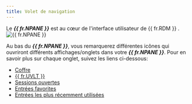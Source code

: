 ```yaml
---
title: Volet de navigation
---
```

Le ***{{ fr.NPANE }}*** est au cœur de l'interface utilisateur de {{ fr.RDM }} .  
![{{ fr.NPANE }}](https://webdevolutions.azureedge.net/docs/fr/rdm/mac/clip4409.png) 

Au bas du ***{{ fr.NPANE }}***, vous remarquerez différentes icônes qui ouvriront différents affichages/onglets dans votre ***{{ fr.NPANE }}***. Pour en savoir plus sur chaque onglet, suivez les liens ci-dessous:  

* [Coffre](/fr/rdm/mac/commands/view/vaults/) 
* [{{ fr.UVLT }}](/fr/rdm/mac/user-interface/navigation-pane/user-vault/) 
* [Sessions ouvertes](/fr/rdm/mac/commands/view/opened-sessions/) 
* [Entrées favorites](/fr/rdm/mac/user-interface/navigation-pane/favorite-entries/) 
* [Entrées les plus récemment utilisées](/fr/rdm/mac/user-interface/navigation-pane/most-recently-used-entries/) 
